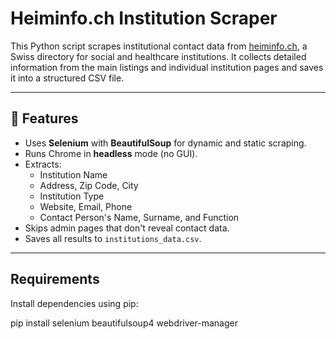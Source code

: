 # Heiminfo.ch Institution Scraper
 
This Python script scrapes institutional contact data from [heiminfo.ch](https://www.heiminfo.ch/institutionen), a Swiss directory for social and healthcare institutions. It collects detailed information from the main listings and individual institution pages and saves it into a structured CSV file.
 
---
 
## 📌 Features
 
- Uses **Selenium** with **BeautifulSoup** for dynamic and static scraping.
- Runs Chrome in **headless** mode (no GUI).
- Extracts:
  - Institution Name
  - Address, Zip Code, City
  - Institution Type
  - Website, Email, Phone
  - Contact Person's Name, Surname, and Function
- Skips admin pages that don't reveal contact data.
- Saves all results to `institutions_data.csv`.
 
---
 
##  Requirements
 
Install dependencies using pip:

pip install selenium beautifulsoup4 webdriver-manager